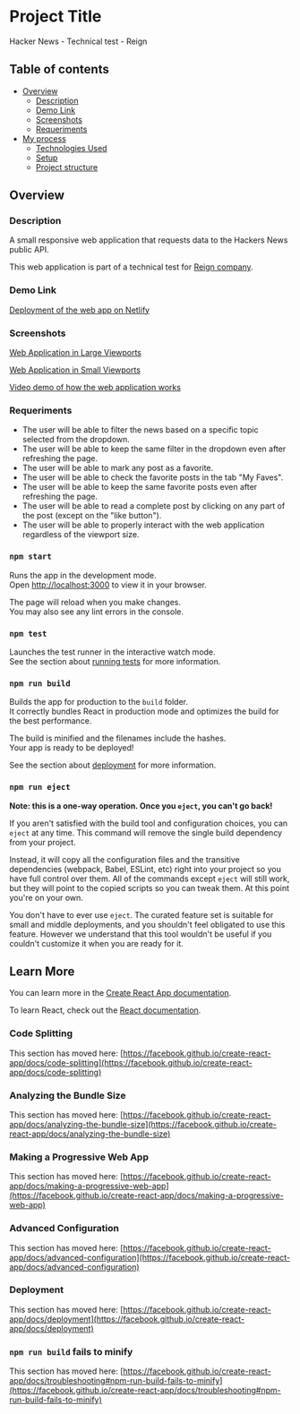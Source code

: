 # Project Title

Hacker News - Technical test - Reign

## Table of contents

- [Overview](#overview)
  - [Description](#description)
  - [Demo Link](#demo-link)
  - [Screenshots](#screenshots)
  - [Requeriments](#requeriments)
- [My process](#my-process)
  - [Technologies Used](#technologies-used)
  - [Setup](#setup)
  - [Project structure](#project-structure)

## Overview

### Description

A small responsive web application that requests data to the Hackers News public API.

This web application is part of a technical test for [Reign company](https://www.reign.cl/en/).

### Demo Link

[Deployment of the web app on Netlify](https://compassionate-aryabhata-eef162.netlify.app/)

### Screenshots

[Web Application in Large Viewports](public/screenshots/large-viewports.jpeg)

[Web Application in Small Viewports](public/screenshots/small-viewports.png)

[Video demo of how the web application works](public/overview-video.mp4)

### Requeriments

- The user will be able to filter the news based on a specific topic selected from the dropdown.
- The user will be able to keep the same filter in the dropdown even after refreshing the page.
- The user will be able to mark any post as a favorite.
- The user will be able to check the favorite posts in the tab "My Faves".
- The user will be able to keep the same favorite posts even after refreshing the page.
- The user will be able to read a complete post by clicking on any part of the post (except on the "like button").
- The user will be able to properly interact with the web application regardless of the viewport size.

### `npm start`

Runs the app in the development mode.\
Open [http://localhost:3000](http://localhost:3000) to view it in your browser.

The page will reload when you make changes.\
You may also see any lint errors in the console.

### `npm test`

Launches the test runner in the interactive watch mode.\
See the section about [running tests](https://facebook.github.io/create-react-app/docs/running-tests) for more information.

### `npm run build`

Builds the app for production to the `build` folder.\
It correctly bundles React in production mode and optimizes the build for the best performance.

The build is minified and the filenames include the hashes.\
Your app is ready to be deployed!

See the section about [deployment](https://facebook.github.io/create-react-app/docs/deployment) for more information.

### `npm run eject`

**Note: this is a one-way operation. Once you `eject`, you can't go back!**

If you aren't satisfied with the build tool and configuration choices, you can `eject` at any time. This command will remove the single build dependency from your project.

Instead, it will copy all the configuration files and the transitive dependencies (webpack, Babel, ESLint, etc) right into your project so you have full control over them. All of the commands except `eject` will still work, but they will point to the copied scripts so you can tweak them. At this point you're on your own.

You don't have to ever use `eject`. The curated feature set is suitable for small and middle deployments, and you shouldn't feel obligated to use this feature. However we understand that this tool wouldn't be useful if you couldn't customize it when you are ready for it.

## Learn More

You can learn more in the [Create React App documentation](https://facebook.github.io/create-react-app/docs/getting-started).

To learn React, check out the [React documentation](https://reactjs.org/).

### Code Splitting

This section has moved here: [https://facebook.github.io/create-react-app/docs/code-splitting](https://facebook.github.io/create-react-app/docs/code-splitting)

### Analyzing the Bundle Size

This section has moved here: [https://facebook.github.io/create-react-app/docs/analyzing-the-bundle-size](https://facebook.github.io/create-react-app/docs/analyzing-the-bundle-size)

### Making a Progressive Web App

This section has moved here: [https://facebook.github.io/create-react-app/docs/making-a-progressive-web-app](https://facebook.github.io/create-react-app/docs/making-a-progressive-web-app)

### Advanced Configuration

This section has moved here: [https://facebook.github.io/create-react-app/docs/advanced-configuration](https://facebook.github.io/create-react-app/docs/advanced-configuration)

### Deployment

This section has moved here: [https://facebook.github.io/create-react-app/docs/deployment](https://facebook.github.io/create-react-app/docs/deployment)

### `npm run build` fails to minify

This section has moved here: [https://facebook.github.io/create-react-app/docs/troubleshooting#npm-run-build-fails-to-minify](https://facebook.github.io/create-react-app/docs/troubleshooting#npm-run-build-fails-to-minify)
